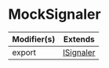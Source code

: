 # MockSignaler

| Modifier(s)                            | Extends                                    |
|----------------------------------------|--------------------------------------------|
| export | [ISignaler](https://hamedfathi.gitbook.io/aurelia-2-doc-api/runtime/observation/interface/signaler/isignaler) |